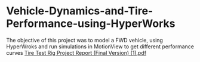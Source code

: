 # Vehicle-Dynamics-and-Tire-Performance-using-HyperWorks
The objective of this project was to model a FWD vehicle, using HyperWroks and run simulations in MotionView  to get different performance curves
[Tire Test Rig Project Report (Final Version) (1).pdf](https://github.com/ImChaitanya/Vehicle-Dynamics-and-Tire-Performance-using-HyperWorks/files/10608235/Tire.Test.Rig.Project.Report.Final.Version.1.pdf)
